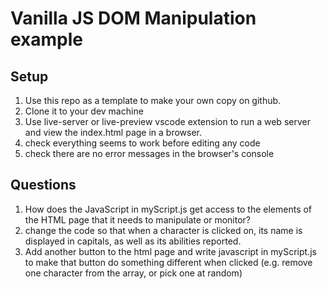 # Vanilla JS DOM Manipulation example

## Setup

1. Use this repo as a template to make your own copy on github.
1. Clone it to your dev machine
1. Use live-server or live-preview vscode extension to run a web server and view the index.html page in a browser.
1. check everything seems to work before editing any code
1. check there are no error messages in the browser's console

## Questions

1. How does the JavaScript in myScript.js get access to the elements of the HTML page that it needs to manipulate or monitor?
1. change the code so that when a character is clicked on, its name is displayed in capitals, as well as its abilities reported.
1. Add another button to the html page and write javascript in myScript.js to make that button do something different when clicked (e.g. remove one character from the array, or pick one at random)

